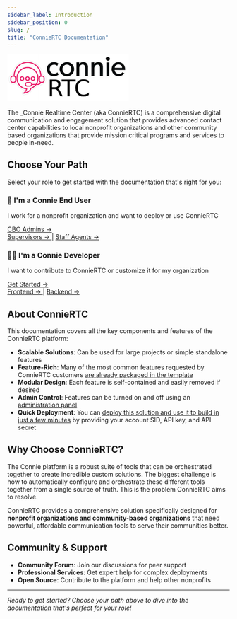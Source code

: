 ```yaml
---
sidebar_label: Introduction
sidebar_position: 0
slug: /
title: "ConnieRTC Documentation"
---
```


<img src="img/logos/connie-rtc-docs-logo.jpg" width="275" alt="ConnieRTC" />

The _Connie Realtime Center (aka ConnieRTC) is a comprehensive digital communication and engagement solution that provides advanced contact center capabilities to local nonprofit organizations and other community based organizations that provide mission critical programs and services to people in-need. 

## Choose Your Path

Select your role to get started with the documentation that's right for you:

<div style={{display: 'flex', gap: '20px', marginTop: '30px', marginBottom: '30px'}}>
  <div style={{
    border: '2px solid #4CAF50', 
    borderRadius: '8px', 
    padding: '20px', 
    flex: 1,
    textAlign: 'center',
    backgroundColor: '#f8f9fa'
  }}>
    <h3>🏢 I'm a Connie End User</h3>
    <p>I work for a nonprofit organization and want to deploy or use ConnieRTC</p>
    <div style={{marginTop: '15px'}}>
      <a href="/end-users/cbo-admins/getting-started" style={{
        display: 'inline-block',
        padding: '10px 20px',
        backgroundColor: '#4CAF50',
        color: 'white',
        textDecoration: 'none',
        borderRadius: '5px',
        fontWeight: 'bold'
      }}>
        CBO Admins →
      </a>
    </div>
    <div style={{marginTop: '10px'}}>
      <a href="/end-users/supervisors/overview" style={{
        display: 'inline-block',
        padding: '8px 16px',
        backgroundColor: '#2196F3',
        color: 'white',
        textDecoration: 'none',
        borderRadius: '5px',
        fontSize: '14px'
      }}>
        Supervisors →
      </a>
      <span style={{margin: '0 10px'}}>|</span>
      <a href="/end-users/staff-agents/overview" style={{
        display: 'inline-block',
        padding: '8px 16px',
        backgroundColor: '#2196F3',
        color: 'white',
        textDecoration: 'none',
        borderRadius: '5px',
        fontSize: '14px'
      }}>
        Staff Agents →
      </a>
    </div>
  </div>

  <div style={{
    border: '2px solid #FF9800', 
    borderRadius: '8px', 
    padding: '20px', 
    flex: 1,
    textAlign: 'center',
    backgroundColor: '#f8f9fa'
  }}>
    <h3>👩‍💻 I'm a Connie Developer</h3>
    <p>I want to contribute to ConnieRTC or customize it for my organization</p>
    <div style={{marginTop: '15px'}}>
      <a href="/developers/getting-started" style={{
        display: 'inline-block',
        padding: '10px 20px',
        backgroundColor: '#FF9800',
        color: 'white',
        textDecoration: 'none',
        borderRadius: '5px',
        fontWeight: 'bold'
      }}>
        Get Started →
      </a>
    </div>
    <div style={{marginTop: '10px'}}>
      <a href="/developers/frontend/overview" style={{
        display: 'inline-block',
        padding: '8px 16px',
        backgroundColor: '#9C27B0',
        color: 'white',
        textDecoration: 'none',
        borderRadius: '5px',
        fontSize: '14px'
      }}>
        Frontend →
      </a>
      <span style={{margin: '0 10px'}}>|</span>
      <a href="/developers/backend/overview" style={{
        display: 'inline-block',
        padding: '8px 16px',
        backgroundColor: '#9C27B0',
        color: 'white',
        textDecoration: 'none',
        borderRadius: '5px',
        fontSize: '14px'
      }}>
        Backend →
      </a>
    </div>
  </div>
</div>

## About ConnieRTC

This documentation covers all the key components and features of the ConnieRTC platform:

- **Scalable Solutions**: Can be used for large projects or simple standalone features
- **Feature-Rich**: Many of the most common features requested by ConnieRTC customers [are already packaged in the template](/feature-library/overview)
- **Modular Design**: Each feature is self-contained and easily removed if desired  
- **Admin Control**: Features can be turned on and off using an [administration panel](/feature-library/admin-ui)
- **Quick Deployment**: You can [deploy this solution and use it to build in just a few minutes](/getting-started/install-template) by providing your account SID, API key, and API secret

## Why Choose ConnieRTC?

The Connie platform is a robust suite of tools that can be orchestrated together to create incredible custom solutions. The biggest challenge is how to automatically configure and orchestrate these different tools together from a single source of truth. This is the problem ConnieRTC aims to resolve.

ConnieRTC provides a comprehensive solution specifically designed for **nonprofit organizations and community-based organizations** that need powerful, affordable communication tools to serve their communities better.

## Community & Support

- **Community Forum**: Join our discussions for peer support
- **Professional Services**: Get expert help for complex deployments
- **Open Source**: Contribute to the platform and help other nonprofits

---

*Ready to get started? Choose your path above to dive into the documentation that's perfect for your role!*